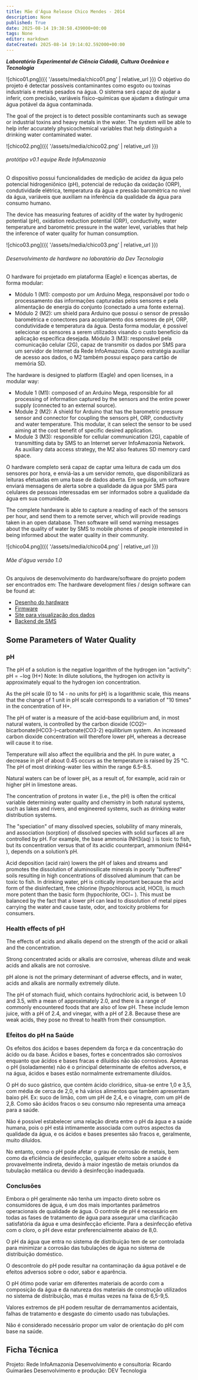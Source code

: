 ```yaml
---
title: Mãe d'Água Release Chico Mendes - 2014
description: None
published: True
date: 2025-08-14 19:38:58.439000+00:00
tags: None
editor: markdown
dateCreated: 2025-08-14 19:14:02.592000+00:00
---
```


***Laboratório Experimental de Ciência Cidadã, Cultura Oceânica e Tecnologia***


![chico01.png]({{ '/assets/media/chico01.png' | relative_url }})
O objetivo do projeto é detectar possíveis contaminantes como esgoto ou toxinas industriais e metais pesados na água. O sistema será capaz de ajudar a inferir, com precisão, variáveis físico-químicas que ajudam a distinguir uma água potável da água contaminada.

The goal of the project is to detect possible contaminants such as sewage or industrial toxins and heavy metals in the water. The system will be able to help infer accurately physicochemical variables that help distinguish a drinking water contaminated water.

![chico02.png]({{ '/assets/media/chico02.png' | relative_url }})
###### protótipo v0.1 equipe Rede InfoAmazonia

O dispositivo possui funcionalidades de medição de acidez da água pelo potencial hidrogeniônico (pH), potencial de redução da oxidação (ORP), condutividade elétrica, temperatura da água e pressão barométrica no nível da água, variáveis que auxiliam na inferência da qualidade da água para consumo humano.

The device has measuring features of acidity of the water by hydrogenic potential (pH), oxidation reduction potential (ORP), conductivity, water temperature and barometric pressure in the water level, variables that help the inference of water quality for human consumption.

![chico03.png]({{ '/assets/media/chico03.png' | relative_url }})
###### Desenvolvimento de hardware no laboratório da Dev Tecnologia

O hardware foi projetado em plataforma (Eagle) e licenças abertas, de forma modular:

- Módulo 1 (M1): composto por um Arduino Mega, responsável por todo o processamento das informações capturadas pelos sensores e pela alimentação de energia do conjunto (conectado a uma fonte externa).
- Módulo 2 (M2): um shield para Arduino que possui o sensor de pressão barométrica e conectores para acoplamento dos sensores de pH, ORP, condutividade e temperatura da água. Desta forma modular, é possível selecionar os sensores a serem utilizados visando o custo benefício da aplicação específica desejada.
Módulo 3 (M3): responsável pela comunicação celular (2G), capaz de transmitir os dados por SMS para um servidor de Internet da Rede InfoAmazonia. Como estratégia auxiliar de acesso aos dados, o M2 também possui espaço para cartão de memória SD.

The hardware is designed to platform (Eagle) and open licenses, in a modular way:

- Module 1 (M1): composed of an Arduino Mega, responsible for all processing of information captured by the sensors and the entire power supply (connected to an external source).
- Module 2 (M2): A shield for Arduino that has the barometric pressure sensor and connector for coupling the sensors pH, ORP, conductivity and water temperature. This modular, it can select the sensor to be used aiming at the cost benefit of specific desired application.
- Module 3 (M3): responsible for cellular communication (2G), capable of transmitting data by SMS to an Internet server InfoAmazonia Network. As auxiliary data access strategy, the M2 also features SD memory card space.

O hardware completo será capaz de captar uma leitura de cada um dos sensores por hora, e enviá-las a um servidor remoto, que disponibilizará as leituras efetuadas em uma base de dados aberta. Em seguida, um software enviará mensagens de alerta sobre a qualidade da água por SMS para celulares de pessoas interessadas em ser informados sobre a qualidade da água em sua comunidade.

The complete hardware is able to capture a reading of each of the sensors per hour, and send them to a remote server, which will provide readings taken in an open database. Then software will send warning messages about the quality of water by SMS to mobile phones of people interested in being informed about the water quality in their community.

![chico04.png]({{ '/assets/media/chico04.png' | relative_url }})
###### Mãe d'água versão 1.0

Os arquivos de desenvolvimento do hardware/software do projeto podem ser encontrados em:
The hardware development files / design software can be found at:

- [Desenho do hardware](https://github.com/InfoAmazonia/rede-hardware) 
- [Firmware](https://github.com/InfoAmazonia/rede-firmware)
- [Site para visualização dos dados](https://github.com/InfoAmazonia/rede-site)
- [Backend de SMS](https://github.com/InfoAmazonia/rede-sms)

## Some Parameters of Water Quality 
### pH 
The pH of a solution is the negative logarithm of the hydrogen ion "activity": pH = −log (H+) Note: In dilute solutions, the hydrogen ion activity is approximately equal to the hydrogen ion concentration.

As the pH scale (0 to 14 - no units for pH) is a logarithmic scale, this means that the change of 1 unit in pH scale corresponds to a variation of "10 times" in the concentration of H+.

The pH of water is a measure of the acid–base equilibrium and, in most natural waters, is controlled by the carbon dioxide (CO2)–bicarbonate(HCO3-)–carbonate(CO3-2) equilibrium system. An increased carbon dioxide concentration will therefore lower pH, whereas a decrease will cause it to rise.

Temperature will also affect the equilibria and the pH. In pure water, a decrease in pH of about 0.45 occurs as the temperature is raised by 25 °C. The pH of most drinking-water lies within the range 6.5–8.5.

Natural waters can be of lower pH, as a result of, for example, acid rain or higher pH in limestone areas.

The concentration of protons in water (i.e., the pH) is often the critical variable determining water quality and chemistry in both natural systems, such as lakes and rivers, and engineered systems, such as drinking water distribution systems.

The "speciation" of many dissolved species, solubility of many minerals, and association (sorption) of dissolved species with solid surfaces all are controlled by pH. For example, the base ammonia (NH3(aq) ) is toxic to fish,
but its concentration versus that of its acidic counterpart, ammonium (NH4+ ), depends on a solution’s pH.

Acid deposition (acid rain) lowers the pH of lakes and streams and promotes the dissolution of aluminosilicate minerals in poorly "buffered" soils resulting in high concentrations of dissolved aluminum that can be toxic to fish. In drinking water, pH is critically important because the acid form of the disinfectant, free chlorine (hypochlorous acid, HOCl), is much more potent than the basic form (hypochlorite, OCl− ). This must be balanced by the fact that a lower pH can lead to dissolution of metal pipes carrying the water and cause taste, odor, and toxicity problems for consumers.

### Health effects of pH 
The effects of acids and alkalis depend on the strength of the acid or alkali and the concentration.

Strong concentrated acids or alkalis are corrosive, whereas dilute and weak acids and alkalis are not corrosive.

pH alone is not the primary determinant of adverse effects, and in water, acids and alkalis are normally extremely dilute.

The pH of stomach fluid, which contains hydrochloric acid, is between 1.0 and 3.5, with a mean of approximately 2.0, and there is a range of commonly encountered foods that are also of low pH. These include lemon juice, with a pH of 2.4, and vinegar, with a pH of 2.8. Because these are weak acids, they pose no threat to health from their consumption.

### Efeitos do pH na Saúde

Os efeitos dos ácidos e bases dependem da força e da concentração do ácido ou da base. Ácidos e bases, fortes e concentrados são corrosivos enquanto que ácidos e bases fracas e diluídos não são corrosivos. Apenas o pH (isoladamente) não é o principal determinante de efeitos adversos, e na água, ácidos e bases estão normalmente extremamente diluídos.

O pH do suco gástrico, que contém ácido clorídrico, situa-se entre 1,0 e 3,5, com média de cerca de 2,0, e há vários alimentos que também apresentam baixo pH. Ex: suco de limão, com um pH de 2,4, e o vinagre, com um pH de 2,8. Como são ácidos fracos o seu consumo não representa uma ameaça para a saúde.

Não é possível estabelecer uma relação direta entre o pH da água e a saúde humana, pois o pH está intimamente associada com outros aspectos da qualidade da água, e os ácidos e bases presentes são fracos e, geralmente, muito diluídos.

No entanto, como o pH pode afetar o grau de corrosão de metais, bem como da eficiência de desinfecção, qualquer efeito sobre a saúde é provavelmente indireta, devido à maior ingestão de metais oriundos da tubulação metálica ou devido à desinfecção inadequada.

### Conclusões

Embora o pH geralmente não tenha um impacto direto sobre os consumidores de água, é um dos mais importantes parâmetros operacionais de qualidade de água. O controle de pH é necessário em todas as fases de tratamento de água para assegurar uma clarificação satisfatória da água e uma desinfecção eficiente. Para a desinfecção efetiva com o cloro, o pH deve estar preferencialmente abaixo de 8,0.

O pH da água que entra no sistema de distribuição tem de ser controlada para minimizar a corrosão das tubulações de água no sistema de distribuição doméstico.

O descontrole do pH pode resultar na contaminação da água potável e de efeitos adversos sobre o odor, sabor e aparência.

O pH ótimo pode variar em diferentes materiais de acordo com a composição da água e da natureza dos materiais de construção utilizados no sistema de distribuição, mas é muitas vezes na faixa de 6,5-9,5.

Valores extremos de pH podem resultar de derramamentos acidentais, falhas de tratamento e desgaste do cimento usado nas tubulações.

Não é considerado necessário propor um valor de orientação do pH com base na saúde.


## Ficha Técnica
Projeto: Rede InfoAmazonia
Desenvolvimento e consultoria: Ricardo Guimarães
Desenvolvimento e produção: DEV Tecnologia